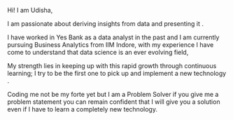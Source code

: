 Hi! I am Udisha,

I am passionate about deriving insights from data and presenting it .

I have worked in Yes Bank as a data analyst in the past and I am currently pursuing Business Analytics from IIM Indore, with my experience I have come to understand that data science is an ever evolving field, 

My strength lies in keeping up with this rapid growth through continuous learning; I try to be  the first one to pick up and  implement a new technology . 

Coding me not be my forte yet but I am a Problem Solver if you give me a problem statement you can remain confident that I
will give you a solution even if I have to learn
 a completely new technology.
